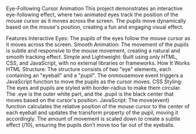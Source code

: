 Eye-Following Cursor Animation
This project demonstrates an interactive eye-following effect, where two animated eyes track the position of the mouse cursor as it moves across the screen. The pupils move dynamically based on the mouse's position, creating a fun and engaging visual effect.

Features
Interactive Eyes: The pupils of the eyes follow the mouse cursor as it moves across the screen.
Smooth Animation: The movement of the pupils is subtle and responsive to the mouse movement, creating a natural and smooth tracking effect.
Simple and Lightweight: Built using only HTML, CSS, and JavaScript, with no external libraries or frameworks.
How It Works
HTML Structure:
The structure consists of two "eye" elements, each containing an "eyeball" and a "pupil". The onmousemove event triggers a JavaScript function to move the pupils as the cursor moves.
CSS Styling:
The eyes and pupils are styled with border-radius to make them circular.
The .eye is the outer white part, and the .pupil is the black center that moves based on the cursor's position.
JavaScript:
The move(event) function calculates the relative position of the mouse cursor to the center of each eyeball and updates the transform property of the pupil, moving it accordingly.
The amount of movement is scaled down to create a subtle effect (/10), ensuring the pupils don’t move too far out of the eyeballs.
